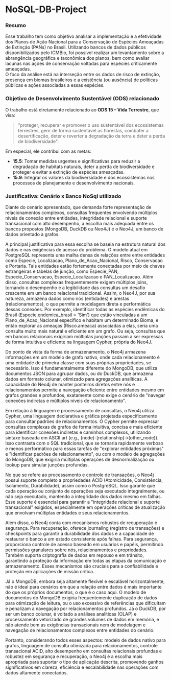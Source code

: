 # NoSQL-DB-Project

### Resumo

Esse trabalho tem como objetivo analisar a implementação e a efetividade dos Planos de Ação Nacional para a Conservação de Espécies Ameaçadas de Extinção (PANs) no Brasil. Utilizando bancos de dados públicos disponibilizados pelo ICMBio, foi possível realizar um levantamento sobre a abrangência geográfica e taxonômica dos planos, bem como avaliar lacunas nas ações de conservação voltadas para espécies criticamente ameaçadas.  
O foco da análise está na interseção entre os dados de risco de extinção, presença em biomas brasileiros e a existência (ou ausência) de políticas públicas e ações associadas a essas espécies.

### Objetivo de Desenvolvimento Sustentável (ODS) relacionado

O trabalho está diretamente relacionado ao **ODS 15 – Vida Terrestre**, que visa:

> "proteger, recuperar e promover o uso sustentável dos ecossistemas terrestres, gerir de forma sustentável as florestas, combater a desertificação, deter e reverter a degradação da terra e deter a perda de biodiversidade".

Em especial, ele contribui com as metas:

- **15.5**: Tomar medidas urgentes e significativas para reduzir a degradação de habitats naturais, deter a perda de biodiversidade e proteger e evitar a extinção de espécies ameaçadas.
- **15.9**: Integrar os valores da biodiversidade e dos ecossistemas nos processos de planejamento e desenvolvimento nacionais.


### Justificativa: Cenário x Banco NoSql utilizado

Diante do cenário apresentado, que demanda forte representação de relacionamentos complexos, consultas frequentes envolvendo múltiplos níveis de conexão entre entidades, integridade relacional e suporte transacional com alto desempenho, a escolha mais adequada entre os bancos propostos (MongoDB, DuckDB ou Neo4J) é o Neo4J, um banco de dados orientado a grafos.

A principal justificativa para essa escolha se baseia na estrutura natural dos dados e nas exigências de acesso do problema. O modelo atual em PostgreSQL representa uma malha densa de relações entre entre entidades como Especie, Localizacao, Plano_de_Acao_Nacional, Risco, Conservacao e Portaria. Tais entidades estão fortemente conectadas por meio de chaves estrangeiras e tabelas de junção, como Especie_PAN, Especie_Conservacao, Especie_Localizacao e PAN_Localizacao. Além disso, consultas complexas frequentemente exigem múltiplos joins, tornando o desempenho e a legibilidade das consultas um desafio crescente em um banco relacional tradicional. Assim, o Neo4J, por sua natureza, armazena dados como nós (entidades) e arestas (relacionamentos), o que permite a modelagem direta e performática dessas conexões. Por exemplo, identificar todas as espécies endêmicas do Brasil (Especie.endemica_brasil = 'Sim') que estão vinculadas a um Plano_de_Acao_Nacional específico e habitam um determinado Bioma, e então explorar as ameaças (Risco.ameaca) associadas a elas, seria uma consulta muito mais natural e eficiente em um grafo. Ou seja, consultas que em bancos relacionais exigiriam múltiplas junções passam a ser expressas de forma intuitiva e eficiente na linguagem Cypher, própria do Neo4J.

Do ponto de vista da forma de armazenamento, o Neo4j armazena informações em um modelo de grafo nativo, onde cada relacionamento é uma entidade de primeira classe com suas próprias propriedades, se necessário. Isso é fundamentalmente diferente do MongoDB, que utiliza documentos JSON para agrupar dados, ou do DuckDB, que armazena dados em formato colunar, otimizado para agregações analíticas. A capacidade do Neo4j de manter ponteiros diretos entre nós e relacionamentos permite a navegação eficiente entre entidades mesmo em grafos grandes e profundos, exatamente como exige o cenário de "navegar conexões indiretas e múltiplos níveis de relacionamento".

Em relação à linguagem e processamento de consultas, o Neo4j utiliza Cypher, uma linguagem declarativa e gráfica projetada especificamente para consultar padrões de relacionamentos. O Cypher permite expressar consultas complexas de grafos de forma intuitiva, concisa e mais eficiente para identificar conexões indiretas e caminhos complexos, utilizando sintaxe baseada em ASCII art (e.g., (node)-[relationship]->(other_node)). Isso contrasta com o SQL tradicional, que se tornaria rapidamente verboso e menos performático para essas tarefas de "explorar entidades próximas" e "identificar padrões de relacionamento", ou com o modelo de agregações do MongoDB, que exigiria múltiplas operações de desnormalização ou lookup para simular junções profundas.

No que se refere ao processamento e controle de transações, o Neo4j possui suporte completo a propriedades ACID (Atomicidade, Consistência, Isolamento, Durabilidade), assim como o PostgreSQL. Isso garante que cada operação ou conjunto de operações seja executado integralmente, ou não seja executado, mantendo a integridade dos dados mesmo em falhas. Esse suporte é essencial para garantir a "integridade relacional e suporte transacional" exigidos, especialmente em operações críticas de atualização que envolvam múltiplas entidades e seus relacionamentos.

Além disso, o Neo4j conta com mecanismos robustos de recuperação e segurança. Para recuperação, oferece journaling (registro de transações) e checkpoints para garantir a durabilidade dos dados e a capacidade de restaurar o banco a um estado consistente após falhas. Para segurança, proporciona controle de acesso baseado em usuários e papéis, permitindo permissões granulares sobre nós, relacionamentos e propriedades. Também suporta criptografia de dados em repouso e em trânsito, garantindo a proteção da informação em todas as etapas da comunicação e armazenamento. Esses mecanismos são cruciais para a confiabilidade e proteção em aplicações de missão crítica.

Já o MongoDB, embora seja altamente flexível e escalável horizontalmente, não é ideal para cenários em que a relação entre dados é mais importante do que os próprios documentos, o que é o caso aqui. O modelo de documentos do MongoDB exigiria frequentemente duplicação de dados para otimização de leitura, ou o uso excessivo de referências que dificultam e penalizam a navegação por relacionamentos profundos. Já o DuckDB, por ser um banco colunar, é voltado a análises analíticas (OLAP) e processamento vetorizado de grandes volumes de dados em memória, e não atende bem as exigências transacionais nem de modelagem e navegação de relacionamentos complexos entre entidades do cenário.

Portanto, considerando todos esses aspectos: modelo de dados nativo para grafos, linguagem de consulta otimizada para relacionamentos, controle transacional ACID, alto desempenho em consultas relacionais profundas e robustez em segurança e recuperação, o Neo4j é a escolha mais apropriada para suportar o tipo de aplicação descrita, promovendo ganhos significativos em clareza, eficiência e escalabilidade nas operações com dados altamente conectados.